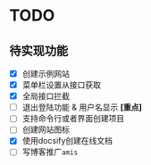 # TODO

## 待实现功能
- [x] 创建示例网站
- [x] 菜单栏设置从接口获取
- [x] 全局接口拦截
- [ ] 退出登陆功能 & 用户名显示 **[重点]**
- [ ] 支持命令行或者界面创建项目
- [ ] 创建网站图标
- [x] 使用docsify创建在线文档
- [ ] 写博客推广`amis`